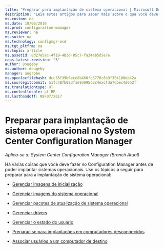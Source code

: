 ```yaml
---
title: "Preparar para implantação de sistema operacional | Microsoft Docs"
description: "Leia estes artigos para saber mais sobre o que você deve fazer no Configuration Manager para se preparar para implantações de sistema operacional."
ms.custom: na
ms.date: 10/06/2016
ms.prod: configuration-manager
ms.reviewer: na
ms.suite: na
ms.technology: configmgr-osd
ms.tgt_pltfrm: na
ms.topic: article
ms.assetid: 8d27e5ac-4f19-4b3d-85c7-fa34eb5d5e7e
caps.latest.revision: "3"
author: Dougeby
ms.author: dougeby
manager: angrobe
ms.openlocfilehash: dcc35f39b6ece8b466fc3770c6b9f304180eb42a
ms.sourcegitcommit: 51fc48fb023f1e8d995c6c4eacfda7dbec4d0b2f
ms.translationtype: HT
ms.contentlocale: pt-BR
ms.lasthandoff: 08/07/2017
---
```

# <a name="prepare-for-operating-system-deployment-in-system-center-configuration-manager"></a>Preparar para implantação de sistema operacional no System Center Configuration Manager

*Aplica-se a: System Center Configuration Manager (Branch Atual)*

Há várias coisas que você deve fazer no Configuration Manager antes de poder implantar sistemas operacionais. Use os tópicos a seguir para preparar para a implantação de sistema operacional:  

-   [Gerenciar imagens de inicialização](manage-boot-images.md)  

-   [Gerenciar imagens do sistema operacional](manage-operating-system-images.md)  

-   [Gerenciar pacotes de atualização de sistema operacional](manage-operating-system-upgrade-packages.md)  

-   [Gerenciar drivers](manage-drivers.md)  

-   [Gerenciar o estado do usuário](manage-user-state.md)  

-   [Preparar-se para implantações em computadores desconhecidos](prepare-for-unknown-computer-deployments.md)  

-   [Associar usuários a um computador de destino](associate-users-with-a-destination-computer.md)  
